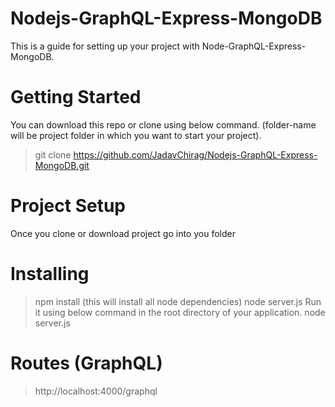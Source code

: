 # Nodejs-GraphQL-Express-MongoDB
This is a guide for setting up your project with Node-GraphQL-Express-MongoDB.


# Getting Started
You can download this repo or clone using below command. (folder-name will be project folder in which you want to start your project).

> git clone https://github.com/JadavChirag/Nodejs-GraphQL-Express-MongoDB.git <folder-name>


# Project Setup
Once you clone or download project go into you folder

# Installing
> npm install     (this will install all node dependencies)
> node server.js
Run it using below command in the root directory of your application.
> node server.js

# Routes (GraphQL)
> http://localhost:4000/graphql

